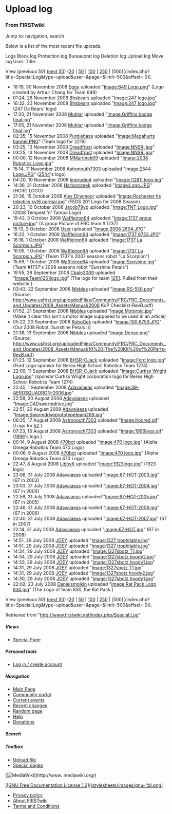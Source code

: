 # Upload log

### From FIRSTwiki

Jump to: navigation, search

Below is a list of the most recent file uploads.

Logs Block log Protection log Bureaucrat log Deletion log Upload log Move log
User: Title:

View (previous 50) ([next
50](/index.php?title=Special:Log&limit=50&offset=50&type=upload&user=&page=))
([20](/index.php?title=Special:Log&type=upload&user=&page=&limit=20&offset=0)
| [50](/index.php?title=Special:Log&type=upload&user=&page=&limit=50&offset=0)
|
[100](/index.php?title=Special:Log&type=upload&user=&page=&limit=100&offset=0)
|
[250](/index.php?title=Special:Log&type=upload&user=&page=&limit=250&offset=0)
| [500](/index.php?title=Special:Log&type=upload&user=&page=&limit=500&offset=
0)).

  * 18:19, 30 November 2008 [Eggy](/index.php?title=User:Eggy&action=edit "User:Eggy" ) uploaded "[Image:649 Logo.png](/index.php/Image:649_Logo.png "Image:649 Logo.png" )" (Logo created by Arthur Chang for Team 649)
  * 01:24, 26 November 2008 [Bhsbears](/index.php?title=User:Bhsbears&action=edit "User:Bhsbears" ) uploaded "[Image:247 logo.jpg](/index.php/Image:247_logo.jpg "Image:247 logo.jpg" )" 
  * 16:32, 23 November 2008 [Bhsbears](/index.php?title=User:Bhsbears&action=edit "User:Bhsbears" ) uploaded "[Image:247 logo.jpg](/index.php/Image:247_logo.jpg "Image:247 logo.jpg" )" (247 Da Bears' logo)
  * 17:20, 21 November 2008 [Muktar](/index.php?title=User:Muktar&action=edit "User:Muktar" ) uploaded "[Image:Griffins badge final.jpg](/index.php/Image:Griffins_badge_final.jpg "Image:Griffins badge final.jpg" )" 
  * 17:05, 21 November 2008 [Muktar](/index.php?title=User:Muktar&action=edit "User:Muktar" ) uploaded "[Image:Griffins badge final.jpg](/index.php/Image:Griffins_badge_final.jpg "Image:Griffins badge final.jpg" )" 
  * 02:35, 15 November 2008 [Purplehaze](/index.php?title=User:Purplehaze&action=edit "User:Purplehaze" ) uploaded "[Image:Megahurts banner.PNG](/index.php/Image:Megahurts_banner.PNG "Image:Megahurts banner.PNG" )" (Team logo for 2219)
  * 03:25, 13 November 2008 [Dreadfrost](/index.php?title=User:Dreadfrost&action=edit "User:Dreadfrost" ) uploaded "[Image:NNSRI.jpg](/index.php/Image:NNSRI.jpg "Image:NNSRI.jpg" )" 
  * 03:25, 13 November 2008 [Dreadfrost](/index.php?title=User:Dreadfrost&action=edit "User:Dreadfrost" ) uploaded "[Image:NNSRI.jpg](/index.php/Image:NNSRI.jpg "Image:NNSRI.jpg" )" 
  * 00:00, 12 November 2008 [MMartinek09](/index.php?title=User:MMartinek09&action=edit "User:MMartinek09" ) uploaded "[Image:2008 Robotics Logo.jpg](/index.php/Image:2008_Robotics_Logo.jpg "Image:2008 Robotics Logo.jpg" )" 
  * 15:14, 11 November 2008 [Astronouth7303](/index.php/User:Astronouth7303 "User:Astronouth7303" ) uploaded "[Image:2544 Logo.JPG](/index.php/Image:2544_Logo.JPG "Image:2544 Logo.JPG" )" ([2544](/index.php/2544 "2544" )'s logo)
  * 04:20, 10 November 2008 [Imprudent](/index.php?title=User:Imprudent&action=edit "User:Imprudent" ) uploaded "[Image:(1281) logo.jpg](/index.php/Image:%281281%29_logo.jpg "Image:\(1281\) logo.jpg" )" 
  * 14:36, 31 October 2008 [Harborcreek](/index.php?title=User:Harborcreek&action=edit "User:Harborcreek" ) uploaded "[Image:Logo.JPG](/index.php?title=Image:Logo.JPG&action=edit "Image:Logo.JPG" )" (HCRC LOGO)
  * 21:36, 15 October 2008 [Alex Dinsmoor](/index.php?title=User:Alex_Dinsmoor&action=edit "User:Alex Dinsmoor" ) uploaded "[Image:Rochester hs robotics kvt6 normal.jpg](/index.php/Image:Rochester_hs_robotics_kvt6_normal.jpg "Image:Rochester hs robotics kvt6 normal.jpg" )" (FEDS 201 Logo for 2008 Season)
  * 20:23, 10 October 2008 [Jacob79vp](/index.php/User:Jacob79vp "User:Jacob79vp" ) uploaded "[Image:TNT Logo.jpg](/index.php/Image:TNT_Logo.jpg "Image:TNT Logo.jpg" )" (2008 Tempest 'n' Tampa Logo)
  * 19:42, 3 October 2008 [Waffleiron64](/index.php?title=User:Waffleiron64&action=edit "User:Waffleiron64" ) uploaded "[Image:1737 group picture.jpg](/index.php/Image:1737_group_picture.jpg "Image:1737 group picture.jpg" )" (A group Picture of FRC team # 1737)
  * 15:13, 3 October 2008 [User](/index.php?title=User:User&action=edit "User:User" ) uploaded "[Image:2008 2604.JPG](/index.php/Image:2008_2604.JPG "Image:2008 2604.JPG" )" 
  * 16:22, 1 October 2008 [Waffleiron64](/index.php?title=User:Waffleiron64&action=edit "User:Waffleiron64" ) uploaded "[Image:1737 6753.JPG](/index.php/Image:1737_6753.JPG "Image:1737 6753.JPG" )" 
  * 16:16, 1 October 2008 [Waffleiron64](/index.php?title=User:Waffleiron64&action=edit "User:Waffleiron64" ) uploaded "[Image:1737 La Scorpion.JPG](/index.php/Image:1737_La_Scorpion.JPG "Image:1737 La Scorpion.JPG" )" 
  * 16:05, 1 October 2008 [Waffleiron64](/index.php?title=User:Waffleiron64&action=edit "User:Waffleiron64" ) uploaded "[Image:1737 La Scorpion.JPG](/index.php/Image:1737_La_Scorpion.JPG "Image:1737 La Scorpion.JPG" )" (Team 1737's 2007 seasons robot "La Scorpion")
  * 15:59, 1 October 2008 [Waffleiron64](/index.php?title=User:Waffleiron64&action=edit "User:Waffleiron64" ) uploaded "[Image:Sunshine.jpg](/index.php/Image:Sunshine.jpg "Image:Sunshine.jpg" )" (Team #1737's 2008 seasons robot "Sunshine Petals")
  * 19:55, 28 September 2008 [Cbale2000](/index.php/User:Cbale2000 "User:Cbale2000" ) uploaded "[Image:Team1251logo.jpg](/index.php/Image:Team1251logo.jpg "Image:Team1251logo.jpg" )" (The logo for team [1251](/index.php/1251 "1251" ). Pulled from their website.)
  * 03:43, 22 September 2008 [Nibbles](/index.php?title=User:Nibbles&action=edit "User:Nibbles" ) uploaded "[Image:RS-550.png](/index.php/Image:RS-550.png "Image:RS-550.png" )" (Source: http://www.usfirst.org/uploadedFiles/Community/FRC/FRC_Documents_and_Updates/2008_Assets/Manual/2008 KoP Checklist-RevB.pdf)
  * 01:52, 21 September 2008 [Nibbles](/index.php?title=User:Nibbles&action=edit "User:Nibbles" ) uploaded "[Image:Motorpic.jpg](/index.php/Image:Motorpic.jpg "Image:Motorpic.jpg" )" (Make it clear this isn't a motor image supposed to be used in an article)
  * 05:22, 20 September 2008 [RoboGek](/index.php?title=User:RoboGek&action=edit "User:RoboGek" ) uploaded "[Image:100 6753.JPG](/index.php/Image:100_6753.JPG "Image:100 6753.JPG" )" (Our 2008 Robot. Sunshine Petals :))
  * 21:38, 13 September 2008 [Nibbles](/index.php?title=User:Nibbles&action=edit "User:Nibbles" ) uploaded "[Image:Denso.png](/index.php/Image:Denso.png "Image:Denso.png" )" (Source: http://www.usfirst.org/uploadedFiles/Community/FRC/FRC_Documents_and_Updates/2008_Assets/Manual/10%20-The%20Kit%20of%20Parts-RevB.pdf)
  * 01:23, 12 September 2008 [BHSR-CJack](/index.php?title=User:BHSR-CJack&action=edit "User:BHSR-CJack" ) uploaded "[Image:Ford logo.jpg](/index.php/Image:Ford_logo.jpg "Image:Ford logo.jpg" )" (Ford Logo sponsor for Berea High School Robotics Team 1274)
  * 22:09, 11 September 2008 [BHSR-CJack](/index.php?title=User:BHSR-CJack&action=edit "User:BHSR-CJack" ) uploaded "[Image:Curtiss Wright Logo.jpg](/index.php/Image:Curtiss_Wright_Logo.jpg "Image:Curtiss Wright Logo.jpg" )" (sponsor Curtiss Wright corporation logo for Berea High School Robotics Team 1274)
  * 22:45, 1 September 2008 [Adavaiaeas](/index.php?title=User:Adavaiaeas&action=edit "User:Adavaiaeas" ) uploaded "[Image:39-AEROSQUADRON-2006.jpg](/index.php/Image:39-AEROSQUADRON-2006.jpg "Image:39-AEROSQUADRON-2006.jpg" )" 
  * 22:58, 20 August 2008 [Adavaiaeas](/index.php?title=User:Adavaiaeas&action=edit "User:Adavaiaeas" ) uploaded "[Image:CADswormdrive.jpg](/index.php/Image:CADswormdrive.jpg "Image:CADswormdrive.jpg" )" 
  * 22:51, 20 August 2008 [Adavaiaeas](/index.php?title=User:Adavaiaeas&action=edit "User:Adavaiaeas" ) uploaded "[Image:Swormdriveprototypeteam269.jpg](/index.php/Image:Swormdriveprototypeteam269.jpg "Image:Swormdriveprototypeteam269.jpg" )" 
  * 06:25, 17 August 2008 [Astronouth7303](/index.php/User:Astronouth7303 "User:Astronouth7303" ) uploaded "[Image:Kodred.gif](/index.php/Image:Kodred.gif "Image:Kodred.gif" )" (Logo for [52](/index.php/52 "52" ).)
  * 07:23, 13 August 2008 [Astronouth7303](/index.php/User:Astronouth7303 "User:Astronouth7303" ) uploaded "[Image:1996logo.gif](/index.php/Image:1996logo.gif "Image:1996logo.gif" )" ([1996](/index.php/1996 "1996" )'s logo.)
  * 00:14, 9 August 2008 [470bot](/index.php?title=User:470bot&action=edit "User:470bot" ) uploaded "[Image:470 logo.jpg](/index.php/Image:470_logo.jpg "Image:470 logo.jpg" )" (Alpha Omega Robotics Team 470 Logo)
  * 00:06, 9 August 2008 [470bot](/index.php?title=User:470bot&action=edit "User:470bot" ) uploaded "[Image:470 logo.jpg](/index.php/Image:470_logo.jpg "Image:470 logo.jpg" )" (Alpha Omega Robotics Team 470 Logo)
  * 22:47, 8 August 2008 [LibbyK](/index.php?title=User:LibbyK&action=edit "User:LibbyK" ) uploaded "[Image:1923logo.jpg](/index.php/Image:1923logo.jpg "Image:1923logo.jpg" )" (1923 logo)
  * 23:08, 31 July 2008 [Adavaiaeas](/index.php?title=User:Adavaiaeas&action=edit "User:Adavaiaeas" ) uploaded "[Image:67-HOT-2003.jpg](/index.php/Image:67-HOT-2003.jpg "Image:67-HOT-2003.jpg" )" (67 in 2003)
  * 23:03, 31 July 2008 [Adavaiaeas](/index.php?title=User:Adavaiaeas&action=edit "User:Adavaiaeas" ) uploaded "[Image:67-HOT-2004.jpg](/index.php/Image:67-HOT-2004.jpg "Image:67-HOT-2004.jpg" )" (67 in 2004)
  * 22:58, 31 July 2008 [Adavaiaeas](/index.php?title=User:Adavaiaeas&action=edit "User:Adavaiaeas" ) uploaded "[Image:67-HOT-2005.jpg](/index.php/Image:67-HOT-2005.jpg "Image:67-HOT-2005.jpg" )" (67 in 2005)
  * 22:46, 31 July 2008 [Adavaiaeas](/index.php?title=User:Adavaiaeas&action=edit "User:Adavaiaeas" ) uploaded "[Image:67-HOT-2006.jpg](/index.php/Image:67-HOT-2006.jpg "Image:67-HOT-2006.jpg" )" (67 in 2006)
  * 22:40, 31 July 2008 [Adavaiaeas](/index.php?title=User:Adavaiaeas&action=edit "User:Adavaiaeas" ) uploaded "[Image:67-HOT-2007.jpg](/index.php/Image:67-HOT-2007.jpg "Image:67-HOT-2007.jpg" )" (67 in 2007)
  * 22:14, 31 July 2008 [Adavaiaeas](/index.php?title=User:Adavaiaeas&action=edit "User:Adavaiaeas" ) uploaded "[Image:67-HOT.jpg](/index.php/Image:67-HOT.jpg "Image:67-HOT.jpg" )" (67 in 2008)
  * 14:51, 29 July 2008 [JOEY](/index.php?title=User:JOEY&action=edit "User:JOEY" ) uploaded "[Image:1327 trophitable.jpg](/index.php/Image:1327_trophitable.jpg "Image:1327 trophitable.jpg" )" 
  * 14:51, 29 July 2008 [JOEY](/index.php?title=User:JOEY&action=edit "User:JOEY" ) uploaded "[Image:1327 trophitable.jpg](/index.php/Image:1327_trophitable.jpg "Image:1327 trophitable.jpg" )" 
  * 14:34, 29 July 2008 [JOEY](/index.php?title=User:JOEY&action=edit "User:JOEY" ) uploaded "[Image:1327sbotz T1.jpg](/index.php/Image:1327sbotz_T1.jpg "Image:1327sbotz T1.jpg" )" 
  * 14:34, 29 July 2008 [JOEY](/index.php?title=User:JOEY&action=edit "User:JOEY" ) uploaded "[Image:1327sbotz hoody2.jpg](/index.php/Image:1327sbotz_hoody2.jpg "Image:1327sbotz hoody2.jpg" )" 
  * 14:33, 29 July 2008 [JOEY](/index.php?title=User:JOEY&action=edit "User:JOEY" ) uploaded "[Image:1327sbotz hoody1.jpg](/index.php/Image:1327sbotz_hoody1.jpg "Image:1327sbotz hoody1.jpg" )" 
  * 14:31, 29 July 2008 [JOEY](/index.php?title=User:JOEY&action=edit "User:JOEY" ) uploaded "[Image:1327sbotz T1.jpg](/index.php/Image:1327sbotz_T1.jpg "Image:1327sbotz T1.jpg" )" 
  * 14:31, 29 July 2008 [JOEY](/index.php?title=User:JOEY&action=edit "User:JOEY" ) uploaded "[Image:1327sbotz hoody2.jpg](/index.php/Image:1327sbotz_hoody2.jpg "Image:1327sbotz hoody2.jpg" )" 
  * 14:30, 29 July 2008 [JOEY](/index.php?title=User:JOEY&action=edit "User:JOEY" ) uploaded "[Image:1327sbotz hoody1.jpg](/index.php/Image:1327sbotz_hoody1.jpg "Image:1327sbotz hoody1.jpg" )" 
  * 22:02, 23 July 2008 [Danielsmolkin](/index.php?title=User:Danielsmolkin&action=edit "User:Danielsmolkin" ) uploaded "[Image:Rat Pack Logo 830.jpg](/index.php/Image:Rat_Pack_Logo_830.jpg "Image:Rat Pack Logo 830.jpg" )" (The Logo of team 830, the Rat Pack.)

View (previous 50) ([next
50](/index.php?title=Special:Log&limit=50&offset=50&type=upload&user=&page=))
([20](/index.php?title=Special:Log&type=upload&user=&page=&limit=20&offset=0)
| [50](/index.php?title=Special:Log&type=upload&user=&page=&limit=50&offset=0)
|
[100](/index.php?title=Special:Log&type=upload&user=&page=&limit=100&offset=0)
|
[250](/index.php?title=Special:Log&type=upload&user=&page=&limit=250&offset=0)
| [500](/index.php?title=Special:Log&type=upload&user=&page=&limit=500&offset=
0)).

Retrieved from "<http://www.firstwiki.net/index.php/Special:Log>"

##### Views

  * [Special Page](/index.php/Special:Log/upload)

##### Personal tools

  * [Log in / create account](/index.php?title=Special:Userlogin&returnto=Special:Log)

[](/index.php/Main_Page "Main Page" )

##### Navigation

  * [Main Page](/index.php/Main_Page)
  * [Community portal](/index.php/FIRSTwiki:Community_portal)
  * [Current events](/index.php/Current_events)
  * [Recent changes](/index.php/Special:Recentchanges)
  * [Random page](/index.php/Special:Random)
  * [Help](/index.php/Help:Contents)
  * [Donations](/index.php/FIRSTwiki:Site_support)

##### Search



##### Toolbox

  * [Upload file](/index.php/Special:Upload)
  * [Special pages](/index.php/Special:Specialpages)

[![MediaWiki](/skins/common/images/poweredby_mediawiki_88x31.png)](http://www.
mediawiki.org/)

[![GNU Free Documentation License 1.2](/stylesheets/images/gnu-
fdl.png)](http://www.gnu.org/copyleft/fdl.html)

  * [Privacy policy](/index.php/FIRSTwiki:Privacy_policy "FIRSTwiki:Privacy policy" )
  * [About FIRSTwiki](/index.php/FIRSTwiki:About "FIRSTwiki:About" )
  * [Terms and Conditions](/index.php/FIRSTwiki:Terms_and_conditions "FIRSTwiki:Terms and conditions" )


